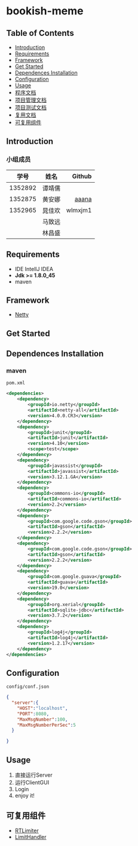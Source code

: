 # bookish-meme


## Table of Contents
- [Introduction](#introduction)
- [Requirements](#requirements)
- [Framework](#framework)
- [Get Started](#get-started)
- [Dependences Installation](#dependences-installation)
- [Configuration](#configuration)
- [Usage](#usage)
- [程序文档](https://github.com/tztztztztz/bookish-meme/tree/master/doc/product)
- [项目管理文档](https://github.com/tztztztztz/bookish-meme/tree/master/doc/management)
- [项目测试文档](https://github.com/tztztztztz/bookish-meme/tree/master/doc/test)
- [复用文档](https://github.com/tztztztztz/bookish-meme/tree/master/doc/reuse)
- [可复用组件](#可复用组件)

## Introduction

### 小组成员

| 学号 | 姓名 | Github |
| -----|:----:| ----:|
| 1352892    | 谭靖儒    |     |
| 1352875    | 黄安娜   | [aaana](https://github.com/aaana)    |
| 1352965    | 晁佳欢    | wlmxjm1    |
|     | 马致远    |     |
|     | 林昌盛    |     |


## Requirements

- IDE IntellJ IDEA
- **Jdk >= 1.8.0_45**
- maven

## Framework

  - [Netty](https://github.com/netty/netty)
    
## Get Started


## Dependences Installation
### maven
`pom.xml`
```xml
<dependencies>
    <dependency>
        <groupId>io.netty</groupId>
        <artifactId>netty-all</artifactId>
        <version>4.0.0.CR3</version>
    </dependency>
    <dependency>
        <groupId>junit</groupId>
        <artifactId>junit</artifactId>
        <version>4.10</version>
        <scope>test</scope>
    </dependency>
    <dependency>
        <groupId>javassist</groupId>
        <artifactId>javassist</artifactId>
        <version>3.12.1.GA</version>
    </dependency>
    <dependency>
        <groupId>commons-io</groupId>
        <artifactId>commons-io</artifactId>
        <version>2.2</version>
    </dependency>
    <dependency>
        <groupId>com.google.code.gson</groupId>
        <artifactId>gson</artifactId>
        <version>2.2.2</version>
    </dependency>
    <dependency>
        <groupId>com.google.code.gson</groupId>
        <artifactId>gson</artifactId>
        <version>2.2.2</version>
    </dependency>
    <dependency>
        <groupId>com.google.guava</groupId>
        <artifactId>guava</artifactId>
        <version>19.0</version>
    </dependency>
    <dependency>
        <groupId>org.xerial</groupId>
        <artifactId>sqlite-jdbc</artifactId>
        <version>3.7.2</version>
    </dependency>
    <dependency>
        <groupId>log4j</groupId>
        <artifactId>log4j</artifactId>
        <version>1.2.17</version>
    </dependency>
</dependencies>
```

## Configuration
`config/conf.json`
```json
{
  "server":{
    "HOST":"localhost",
    "PORT":8080,
    "MaxMsgNumber":100,
    "MaxMsgNumberPerSec":5
  }

}
```

## Usage

1. 直接运行Server
2. 运行ClientGUI
3. Login
4. enjoy it!

## 可复用组件
- [RTLimiter](https://github.com/tztztztztz/bookish-meme/tree/master/rateLimter)
- [LimitHandler](https://github.com/tztztztztz/bookish-meme/tree/master/rateLimter)


